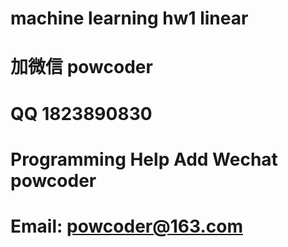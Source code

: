 # machine learning hw1 linear
# 加微信 powcoder

# QQ 1823890830

# Programming Help Add Wechat powcoder

# Email: powcoder@163.com


